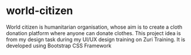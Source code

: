 # world-citizen
World citizen is humanitarian organisation, whose aim is to create a cloth donation platform where anyone can donate clothes. This project idea is from my design task during my UI/UX design training on Zuri Training. It is developed using Bootstrap CSS Framework
